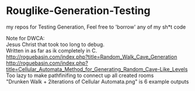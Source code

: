 # Rouglike-Generation-Testing
my repos for Testing Generation, Feel free to 'borrow' any of my sh*t code



Note for DWCA:  
Jesus Christ that took too long to debug.  
Written in as far as ik completely in C.  
http://roguebasin.com/index.php?title=Random_Walk_Cave_Generation  
http://roguebasin.com/index.php?title=Cellular_Automata_Method_for_Generating_Random_Cave-Like_Levels  
Too lazy to make pathfinifing to connect up all created rooms  
"Drunken Walk + 2iterations of Cellular Automata.png" is 6 example outputs  
